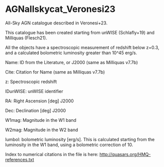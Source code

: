 # AGNallskycat_Veronesi23
All-Sky AGN catalogue described in Veronesi+23. 

This catalogue has been created starting from unWISE (Schlafly+19) and Milliquas (Flesch21).

All the objects have a spectroscopic measurement of redshift below z=0.3, and a calculated bolometric luminosity greater than 10^45 erg/s.

Name: ID from the Literature, or J2000 (same as Milliquas v7.7b)

Cite: Citation for Name (same as Milliquas v7.7b)

z: Spectroscopic redshift

IDunWISE: unWISE identifier

RA: Right Ascension [deg] J2000

Dec: Declination [deg] J2000

W1mag: Magnitude in the W1 band

W2mag: Magnitude in the W2 band

lumbol: bolometric luminosity [erg/s]. This is calculated starting from the luminosity in the W1 band, using a bolometric correction of 10.

Index to numerical citations in the file is here: http://quasars.org/HMQ-references.txt
